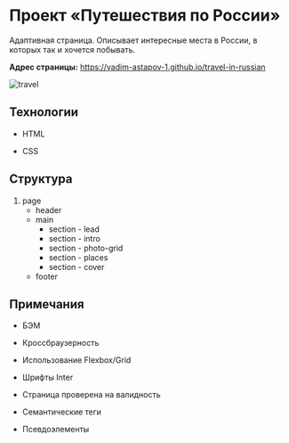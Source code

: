 # Проект «Путешествия по России»

Адаптивная страница. Описывает интересные места в России, в которых так и хочется побывать.

**Адрес страницы:** https://vadim-astapov-1.github.io/travel-in-russian

![travel](https://user-images.githubusercontent.com/86553552/188837418-6c9abd05-4efa-4f88-94b5-72044e745326.png)

## Технологии

- HTML

- CSS

## Структура

1. page
    - header
    - main
        - section - lead
        - section - intro
        - section - photo-grid
        - section - places
        - section - cover
    - footer

## Примечания

- БЭМ

- Кроссбраузерность

- Использование Flexbox/Grid

- Шрифты Inter

- Страница проверена на валидность

- Семантические теги

- Псевдоэлементы
